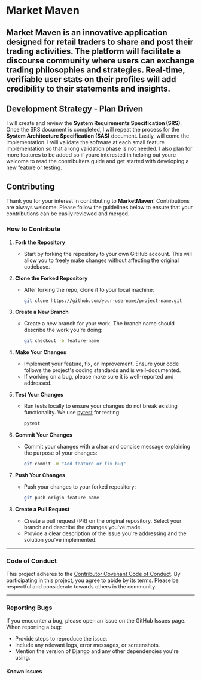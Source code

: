 # Market Maven 
## Market Maven is an innovative application designed for retail traders to share and post their trading activities. The platform will facilitate a discourse community where users can exchange trading philosophies and strategies. Real-time, verifiable user stats on their profiles will add credibility to their statements and insights.

## Development Strategy - Plan Driven
I will create and review the **System Requirements Specification (SRS)**. Once the SRS document is completed, I will repeat the process for the **System Architecture Specification (SAS)** document. Lastly, will come the implementation. I will validate the software at each small feature implementation so that a long validation phase is not needed. I also plan for more features to be added so if youre interested in helping out youre welcome to read the contribuiters guide and get started with developing a new feature or testing.

## Contributing

Thank you for your interest in contributing to **MarketMaven**! Contributions are always welcome. Please follow the guidelines below to ensure that your contributions can be easily reviewed and merged.

### How to Contribute

1. **Fork the Repository**
    - Start by forking the repository to your own GitHub account. This will allow you to freely make changes without affecting the original codebase.
   
2. **Clone the Forked Repository**
    - After forking the repo, clone it to your local machine:
      ```bash
      git clone https://github.com/your-username/project-name.git
      ```

3. **Create a New Branch**
   - Create a new branch for your work. The branch name should describe the work you’re doing:
      ```bash
      git checkout -b feature-name
      ```

4. **Make Your Changes**
    - Implement your feature, fix, or improvement. Ensure your code follows the project's coding standards and is well-documented.
    - If working on a bug, please make sure it is well-reported and addressed.

5. **Test Your Changes**
    - Run tests locally to ensure your changes do not break existing functionality. We use [pytest](https://pytest.org/) for testing:
      ```bash
      pytest
      ```

6. **Commit Your Changes**
    - Commit your changes with a clear and concise message explaining the purpose of your changes:
      ```bash
      git commit -m "Add feature or fix bug"
      ```

7. **Push Your Changes**
    - Push your changes to your forked repository:
      ```bash
      git push origin feature-name
      ```

8. **Create a Pull Request**
    - Create a pull request (PR) on the original repository. Select your branch and describe the changes you've made.
    - Provide a clear description of the issue you're addressing and the solution you've implemented.

---

### Code of Conduct

This project adheres to the [Contributor Covenant Code of Conduct](https://www.contributor-covenant.org/). By participating in this project, you agree to abide by its terms. Please be respectful and considerate towards others in the community.

---

### Reporting Bugs

If you encounter a bug, please open an issue on the GitHub Issues page. When reporting a bug:
- Provide steps to reproduce the issue.
- Include any relevant logs, error messages, or screenshots.
- Mention the version of Django and any other dependencies you're using.

#### Known Issues
